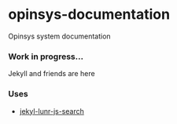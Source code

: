 opinsys-documentation
=====================

Opinsys system documentation

### Work in progress...

Jekyll and friends are here

### Uses
* [jekyl-lunr-js-search](https://github.com/slashdotdash/jekyll-lunr-js-search)